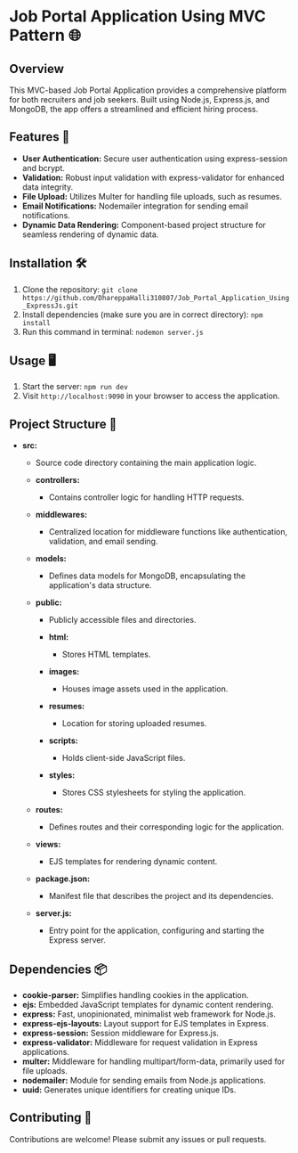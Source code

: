 # Job Portal Application Using MVC Pattern 🌐

## Overview
This MVC-based Job Portal Application provides a comprehensive platform for both recruiters and job seekers. Built using Node.js, Express.js, and MongoDB, the app offers a streamlined and efficient hiring process.

## Features 🚀
- **User Authentication:** Secure user authentication using express-session and bcrypt.
- **Validation:** Robust input validation with express-validator for enhanced data integrity.
- **File Upload:** Utilizes Multer for handling file uploads, such as resumes.
- **Email Notifications:** Nodemailer integration for sending email notifications.
- **Dynamic Data Rendering:** Component-based project structure for seamless rendering of dynamic data.

## Installation 🛠️
1. Clone the repository: `git clone https://github.com/DhareppaHalli310807/Job_Portal_Application_Using_ExpressJs.git`
2. Install dependencies (make sure you are in correct directory): `npm install`
3. Run this command in terminal: `nodemon server.js`


## Usage 🖥️
1. Start the server: `npm run dev`
2. Visit `http://localhost:9090` in your browser to access the application.

## Project Structure 📂
- **src:**
  - Source code directory containing the main application logic.

  - **controllers:**
    - Contains controller logic for handling HTTP requests.

  - **middlewares:**
    - Centralized location for middleware functions like authentication, validation, and email sending.

  - **models:**
    - Defines data models for MongoDB, encapsulating the application's data structure.

  - **public:**
    - Publicly accessible files and directories.

    - **html:**
      - Stores HTML templates.

    - **images:**
      - Houses image assets used in the application.

    - **resumes:**
      - Location for storing uploaded resumes.

    - **scripts:**
      - Holds client-side JavaScript files.

    - **styles:**
      - Stores CSS stylesheets for styling the application.

  - **routes:**
    - Defines routes and their corresponding logic for the application.

  - **views:**
    - EJS templates for rendering dynamic content.

  - **package.json:**
    - Manifest file that describes the project and its dependencies.

  - **server.js:**
    - Entry point for the application, configuring and starting the Express server.


## Dependencies 📦
- **cookie-parser:** Simplifies handling cookies in the application.
- **ejs:** Embedded JavaScript templates for dynamic content rendering.
- **express:** Fast, unopinionated, minimalist web framework for Node.js.
- **express-ejs-layouts:** Layout support for EJS templates in Express.
- **express-session:** Session middleware for Express.js.
- **express-validator:** Middleware for request validation in Express applications.
- **multer:** Middleware for handling multipart/form-data, primarily used for file uploads.
- **nodemailer:** Module for sending emails from Node.js applications.
- **uuid:** Generates unique identifiers for creating unique IDs.

## Contributing 🤝
Contributions are welcome! Please submit any issues or pull requests.

